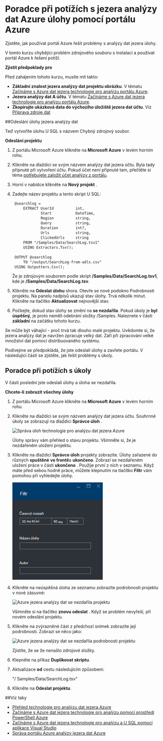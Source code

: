 <properties 
   pageTitle="Poradce při potížích s jezera analýzy dat Azure úlohy pomocí portálu Azure | Azure" 
   description="Naučte se používat portál Azure řešit problémy s analýzy dat jezera úlohy. " 
   services="data-lake-analytics" 
   documentationCenter="" 
   authors="edmacauley" 
   manager="jhubbard" 
   editor="cgronlun"/>
 
<tags
   ms.service="data-lake-analytics"
   ms.devlang="na"
   ms.topic="article"
   ms.tgt_pltfrm="na"
   ms.workload="big-data" 
   ms.date="05/16/2016"
   ms.author="edmaca"/>

# <a name="troubleshoot-azure-data-lake-analytics-jobs-using-azure-portal"></a>Poradce při potížích s jezera analýzy dat Azure úlohy pomocí portálu Azure

Zjistěte, jak používat portál Azure řešit problémy s analýzy dat jezera úlohy.

V tomto kurzu chybějící problém zdrojového souboru s instalací a používat portál Azure k řešení potíží.

**Zjistit předpoklady pro**

Před zahájením tohoto kurzu, musíte mít takto:

- **Základní znalost jezera analýzy dat projektu obrázku**. V tématu [Začínáme s Azure dat jezera technologie pro analýzu portálu Azure](data-lake-analytics-get-started-portal.md).
- **Jezera analýzy dat A účtu**. V tématu [Začínáme s Azure dat jezera technologie pro analýzu portálu Azure](data-lake-analytics-get-started-portal.md#create-adl-analytics-account).
- **Zkopírujte ukázková data do výchozího úložiště jezera dat účtu**.  Viz [Příprava zdroje dat](data-lake-analytics-get-started-portal.md#prepare-source-data)

##<a name="submit-a-data-lake-analytics-job"></a>Odeslání úlohy jezera analýzy dat

Teď vytvoříte úlohu U SQL s názvem Chybný zdrojový soubor.  

**Odeslání projektu**

1. Z portálu Microsoft Azure klikněte na **Microsoft Azure** v levém horním rohu.
2. Klikněte na dlaždici se svým názvem analýzy dat jezera účtu.  Byla tady připnuté při vytvoření účtu.
Pokud účet není připnuté tam, přečtěte si téma [potřebujete založit účet analýzy z portálu](data-lake-analytics-manage-use-portal.md#access-adla-account).
3. Horní v nabídce klikněte na **Nový projekt** .
4. Zadejte název projektu a tento skript U SQL:

        @searchlog =
            EXTRACT UserId          int,
                    Start           DateTime,
                    Region          string,
                    Query           string,
                    Duration        int?,
                    Urls            string,
                    ClickedUrls     string
            FROM "/Samples/Data/SearchLog.tsv1"
            USING Extractors.Tsv();
        
        OUTPUT @searchlog   
            TO "/output/SearchLog-from-adls.csv"
        USING Outputters.Csv();

    Že je zdrojovým souborem podle skript **/Samples/Data/SearchLog.tsv1**, kde je **/Samples/Data/SearchLog.tsv**.
     
5. Klikněte na **Odeslat úlohu** shora. Otevře se nové podokno Podrobnosti projektu. Na panelu nadpisů ukazují stav úlohy. Trvá několik minut. Klikněte na tlačítko **Aktualizovat** nejnovější stav.
6. Počkejte, dokud stav úlohy se změní na **se nezdařila**.  Pokud úkoly je **byl úspěšný**, je proto neměli odebrání složky /Samples. Naleznete v části **základní** na začátku tohoto kurzu.

Se může být váhající - proč trvá tak dlouho malé projektu.  Uvědomte si, že jezera analýzy dat je navržen zpracuje velký dat.  Září při zpracování velké množství dat pomocí distribuovaného systému.

Podívejme se předpokládá, že jste odeslali úlohy a zavřete portálu.  V následující části se zjistěte, jak řešit problémy s úkoly.


## <a name="troubleshoot-the-job"></a>Poradce při potížích s úkoly

V části poslední jste odeslali úlohy a úloha se nezdařila.  

**Chcete-li zobrazit všechny úlohy**

1. Z portálu Microsoft Azure klikněte na **Microsoft Azure** v levém horním rohu.
2. Klikněte na dlaždici se svým názvem analýzy dat jezera účtu.  Souhrnné úkoly se zobrazují na dlaždici **Správce úloh** .

    ![Správa úloh technologie pro analýzu dat jezera Azure](./media/data-lake-analytics-monitor-and-troubleshoot-tutorial/data-lake-analytics-job-management.png)
    
    Úlohy správy vám přehled o stavu projektu. Všimněte si, že je nezdařeném uložení projektu.
   
3. Klikněte na dlaždici **Správce úloh** projekty zobrazíte. Úlohy zařazené do různých **spuštěné** **ve frontě**a **ukončeno**. Zobrazí se nezdařeném uložení práce v části **ukončeno** . Použije první z nich v seznamu. Když máte před sebou hodně práce, můžete klepnutím na tlačítko **Filtr** vám pomohou při vyhledejte úlohy.

    ![Azure jezera analýzy dat filtrování úloh](./media/data-lake-analytics-monitor-and-troubleshoot-tutorial/data-lake-analytics-filter-jobs.png)

4. Klikněte na neúspěšná úloha ze seznamu zobrazíte podrobnosti projektu v nové zásuvné:

    ![Azure jezera analýzy dat se nezdařila projektu](./media/data-lake-analytics-monitor-and-troubleshoot-tutorial/data-lake-analytics-failed-job.png)
    
    Všimněte si na tlačítko **znovu odeslat** . Když se problém nevyřeší, při novém odeslání projektu.

5. Klikněte na zvýrazněné část z předchozí snímek zobrazíte její podrobnosti.  Zobrazí se něco jako:

    ![Azure jezera analýzy dat se nezdařila podrobnosti projektu](./media/data-lake-analytics-monitor-and-troubleshoot-tutorial/data-lake-analytics-failed-job-details.png)

    Zjistíte, že se že nenašlo zdrojové složky.
    
6. Klepněte na příkaz **Duplikovat skriptu**.
7. Aktualizace **od** cestu následujícím způsobem:

    "/ Samples/Data/SearchLog.tsv"

8. Klikněte na **Odeslat projektu**.


##<a name="see-also"></a>Viz taky

- [Přehled technologie pro analýzu dat jezera Azure](data-lake-analytics-overview.md)
- [Začínáme s Azure dat jezera technologie pro analýzu pomocí prostředí PowerShell Azure](data-lake-analytics-get-started-powershell.md)
- [Začínáme s Azure dat jezera technologie pro analýzu a U SQL pomocí aplikace Visual Studio](data-lake-analytics-u-sql-get-started.md)
- [Správa portálu Azure analýzy jezera dat Azure](data-lake-analytics-manage-use-portal.md)





